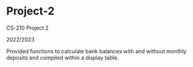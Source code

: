 # Project-2
CS-210 Project 2

2022/2023

Provided functions to calculate bank balances with and without monthly deposits and compiled within a display table. 
